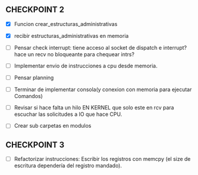 ## CHECKPOINT 2 ##
- [X] Funcion crear_estructuras_administrativas
- [X] recibir estructuras_administrativas en memoria


- [ ] Pensar check interrupt: tiene acceso al socket de dispatch e interrupt? hace un recv no bloqueante para chequear intrs?
- [ ] Implementar envio de instrucciones a cpu desde memoria.
- [ ] Pensar planning
- [ ] Terminar de implementar consola(y conexion con memoria para ejecutar Comandos)
- [ ] Revisar si hace falta un hilo EN KERNEL que solo este en rcv para escuchar las solicitudes a IO que hace CPU.
- [ ] Crear sub carpetas en modulos
## CHECKPOINT 3 ##
- [ ] Refactorizar instrucciones: Escribir los registros con memcpy (el size de escritura dependería del registro mandado).